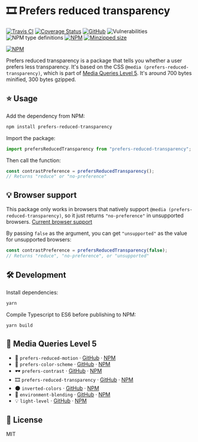 # 🎞️ Prefers reduced transparency

[![Travis CI](https://img.shields.io/travis/AnandChowdhary/prefers-reduced-transparency.svg)](https://travis-ci.org/AnandChowdhary/prefers-reduced-transparency)
[![Coverage Status](https://coveralls.io/repos/github/AnandChowdhary/prefers-reduced-transparency/badge.svg?branch=master)](https://coveralls.io/github/AnandChowdhary/prefers-reduced-transparency?branch=master)
[![GitHub](https://img.shields.io/github/license/anandchowdhary/prefers-reduced-transparency.svg)](https://github.com/AnandChowdhary/prefers-reduced-transparency/blob/master/LICENSE)
![Vulnerabilities](https://img.shields.io/snyk/vulnerabilities/github/AnandChowdhary/prefers-reduced-transparency.svg)
![NPM type definitions](https://img.shields.io/npm/types/prefers-reduced-transparency.svg)
[![NPM](https://img.shields.io/npm/v/prefers-reduced-transparency.svg)](https://www.npmjs.com/package/prefers-reduced-transparency)
[![Minzipped size](https://img.shields.io/bundlephobia/minzip/prefers-reduced-transparency.svg)](https://www.npmjs.com/package/prefers-reduced-transparency)

[![NPM](https://nodei.co/npm/prefers-reduced-transparency.png)](https://www.npmjs.com/package/prefers-reduced-transparency)

Prefers reduced transparency is a package that tells you whether a user prefers less transparency. It's based on the CSS `@media (prefers-reduced-transparency)`, which is part of [Media Queries Level 5](https://drafts.csswg.org/mediaqueries-5/). It's around 700 bytes minified, 300 bytes gzipped.

## ⭐ Usage

Add the dependency from NPM:

```bash
npm install prefers-reduced-transparency
```

Import the package:

```js
import prefersReducedTransparency from "prefers-reduced-transparency";
```

Then call the function:

```js
const contrastPreference = prefersReducedTransparency();
// Returns "reduce" or "no-preference"
```

## 💡 Browser support

This package only works in browsers that natively support `@media (prefers-reduced-transparency)`, so it just returns `"no-preference"` in unsupported browsers. [Current browser support](https://caniuse.com/#feat=prefers-reduced-transparency)

By passing `false` as the argument, you can get `"unsupported"` as the value for unsupported browsers:

```js
const contrastPreference = prefersReducedTransparency(false);
// Returns "reduce", "no-preference", or "unsupported"
```

## 🛠️ Development

Install dependencies:

```bash
yarn
```

Compile Typescript to ES6 before publishing to NPM:

```bash
yarn build
```

## 📀 Media Queries Level 5

- 🙅 `prefers-reduced-motion` · [GitHub](https://github.com/AnandChowdhary/prefers-reduced-motion) · [NPM](https://www.npmjs.com/package/prefers-reduced-motion)
- 🎨 `prefers-color-scheme` · [GitHub](https://github.com/AnandChowdhary/prefers-color-scheme) · [NPM](https://www.npmjs.com/package/prefers-color-scheme)
- 🕶️ `prefers-contrast` · [GitHub](https://github.com/AnandChowdhary/prefers-contrast) · [NPM](https://www.npmjs.com/package/prefers-contrast)
- 🎞️ `prefers-reduced-transparency` · [GitHub](https://github.com/AnandChowdhary/prefers-reduced-transparency) · [NPM](https://www.npmjs.com/package/prefers-reduced-transparency)
- 🌑 `inverted-colors` · [GitHub](https://github.com/AnandChowdhary/inverted-colors) · [NPM](https://www.npmjs.com/package/inverted-colors)
- 🧖 `environment-blending` · [GitHub](https://github.com/AnandChowdhary/environment-blending) · [NPM](https://www.npmjs.com/package/environment-blending)
- 💡 `light-level` · [GitHub](https://github.com/AnandChowdhary/light-level) · [NPM](https://www.npmjs.com/package/light-level-css)

## 📝 License

MIT

